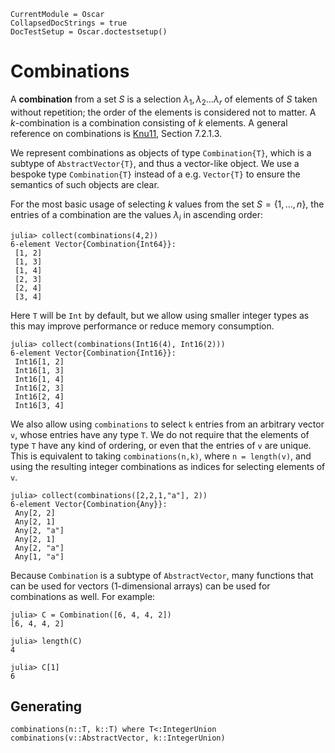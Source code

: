 ```@meta
CurrentModule = Oscar
CollapsedDocStrings = true
DocTestSetup = Oscar.doctestsetup()
```

# Combinations

A **combination** from a set $S$ is a selection $\lambda_1, \lambda_2 \dots \lambda_r$ of elements of $S$ taken without repetition; the order of the elements is considered not to matter. A $k$-combination is a combination consisting of $k$ elements.
A general reference on combinations is [Knu11](@cite), Section 7.2.1.3.

We represent combinations as objects of type `Combination{T}`, which is
a subtype of `AbstractVector{T}`, and thus a vector-like object.
We use a bespoke type `Combination{T}` instead of a e.g. `Vector{T}` to
ensure the semantics of such objects are clear.

For the most basic usage of selecting $k$ values from the set $S = \{1,\ldots,n\}$,
the entries of a combination are the values $\lambda_i$ in ascending order:
```jldoctest
julia> collect(combinations(4,2))
6-element Vector{Combination{Int64}}:
 [1, 2]
 [1, 3]
 [1, 4]
 [2, 3]
 [2, 4]
 [3, 4]
```
Here `T` will be `Int` by default, but we allow using smaller
integer types as this may improve performance or reduce memory consumption.
```jldoctest
julia> collect(combinations(Int16(4), Int16(2)))
6-element Vector{Combination{Int16}}:
 Int16[1, 2]
 Int16[1, 3]
 Int16[1, 4]
 Int16[2, 3]
 Int16[2, 4]
 Int16[3, 4]
```

We also allow using `combinations` to select `k` entries from an arbitrary vector `v`,
whose entries have any type `T`. We do not require that the elements of type `T`
have any kind of ordering, or even that the entries of `v` are unique.
This is equivalent to taking `combinations(n,k)`, where `n = length(v)`,
and using the resulting integer combinations as indices for selecting elements of `v`.
```jldoctest
julia> collect(combinations([2,2,1,"a"], 2))
6-element Vector{Combination{Any}}:
 Any[2, 2]
 Any[2, 1]
 Any[2, "a"]
 Any[2, 1]
 Any[2, "a"]
 Any[1, "a"]
```

Because `Combination` is a subtype of `AbstractVector`, many functions that can be used for vectors (1-dimensional arrays) can be used for combinations as well.
For example:
```jldoctest
julia> C = Combination([6, 4, 4, 2])
[6, 4, 4, 2]

julia> length(C)
4

julia> C[1]
6
```


## Generating

```@docs
combinations(n::T, k::T) where T<:IntegerUnion
combinations(v::AbstractVector, k::IntegerUnion)
```
